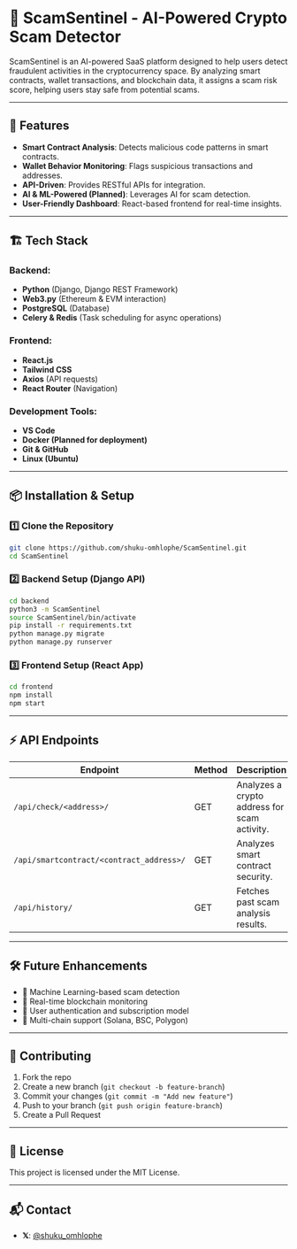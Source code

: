 # 🚀 ScamSentinel - AI-Powered Crypto Scam Detector

ScamSentinel is an AI-powered SaaS platform designed to help users detect fraudulent activities in the cryptocurrency space. By analyzing smart contracts, wallet transactions, and blockchain data, it assigns a scam risk score, helping users stay safe from potential scams.

---

## 📌 Features

- **Smart Contract Analysis**: Detects malicious code patterns in smart contracts.
- **Wallet Behavior Monitoring**: Flags suspicious transactions and addresses.
- **API-Driven**: Provides RESTful APIs for integration.
- **AI & ML-Powered (Planned)**: Leverages AI for scam detection.
- **User-Friendly Dashboard**: React-based frontend for real-time insights.

---

## 🏗️ Tech Stack

### **Backend:**

- **Python** (Django, Django REST Framework)
- **Web3.py** (Ethereum & EVM interaction)
- **PostgreSQL** (Database)
- **Celery & Redis** (Task scheduling for async operations)

### **Frontend:**

- **React.js**
- **Tailwind CSS**
- **Axios** (API requests)
- **React Router** (Navigation)

### **Development Tools:**

- **VS Code**
- **Docker (Planned for deployment)**
- **Git & GitHub**
- **Linux (Ubuntu)**

---

## 📦 Installation & Setup

### 1️⃣ Clone the Repository

```sh
git clone https://github.com/shuku-omhlophe/ScamSentinel.git
cd ScamSentinel
```

### 2️⃣ Backend Setup (Django API)

```sh
cd backend
python3 -m ScamSentinel
source ScamSentinel/bin/activate
pip install -r requirements.txt
python manage.py migrate
python manage.py runserver
```

### 3️⃣ Frontend Setup (React App)

```sh
cd frontend
npm install
npm start
```

---

## ⚡ API Endpoints

| Endpoint                                 | Method | Description                                  |
| ---------------------------------------- | ------ | -------------------------------------------- |
| `/api/check/<address>/`                  | GET    | Analyzes a crypto address for scam activity. |
| `/api/smartcontract/<contract_address>/` | GET    | Analyzes smart contract security.            |
| `/api/history/`                          | GET    | Fetches past scam analysis results.          |

---

## 🛠️ Future Enhancements

- 🔹 Machine Learning-based scam detection
- 🔹 Real-time blockchain monitoring
- 🔹 User authentication and subscription model
- 🔹 Multi-chain support (Solana, BSC, Polygon)

---

## 🤝 Contributing

1. Fork the repo
2. Create a new branch (`git checkout -b feature-branch`)
3. Commit your changes (`git commit -m "Add new feature"`)
4. Push to your branch (`git push origin feature-branch`)
5. Create a Pull Request

---

## 📜 License

This project is licensed under the MIT License.

---

## 📬 Contact

- **𝕏**: [@shuku_omhlophe](https://x.com/shuku_omhlophe)

